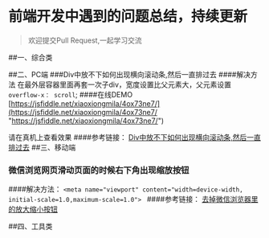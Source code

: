 # 前端开发中遇到的问题总结，持续更新

>欢迎提交Pull Request,一起学习交流


##一、综合类


##二、PC端
###Div中放不下如何出现横向滚动条,然后一直排过去
####解决方法
在最外层容器里面再套一次子div，宽度设置比父元素大，父元素设置`overflow-x： scroll`; 
####在线DEMO
[https://jsfiddle.net/xiaoxiongmila/4ox73ne7/](https://jsfiddle.net/xiaoxiongmila/4ox73ne7/ "https://jsfiddle.net/xiaoxiongmila/4ox73ne7/")

请在真机上查看效果
####参考链接：
[Div中放不下如何出现横向滚动条,然后一直排过去](http://bbs.csdn.net/topics/390361567 "http://bbs.csdn.net/topics/390361567")
##三、移动端
	

###  微信浏览网页滑动页面的时候右下角出现缩放按钮
	
####解决方法：
`<meta name="viewport" content="width=device-width, initial-scale=1.0,maximum-scale=1.0"> ` 
####参考链接：
[去掉微信浏览器里的放大缩小按钮](http://blog.csdn.net/flyspace/article/details/39993103)

	
##四、工具类

